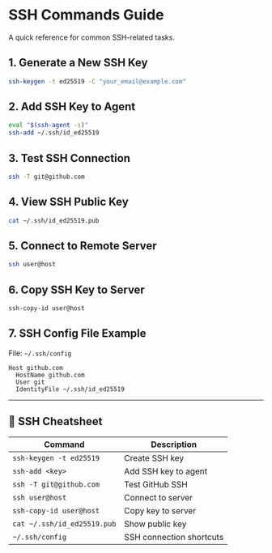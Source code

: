 # SSH Commands Guide

A quick reference for common SSH-related tasks.

## 1. Generate a New SSH Key

```bash
ssh-keygen -t ed25519 -C "your_email@example.com"
```

## 2. Add SSH Key to Agent

```bash
eval "$(ssh-agent -s)"
ssh-add ~/.ssh/id_ed25519
```

## 3. Test SSH Connection

```bash
ssh -T git@github.com
```

## 4. View SSH Public Key

```bash
cat ~/.ssh/id_ed25519.pub
```

## 5. Connect to Remote Server

```bash
ssh user@host
```

## 6. Copy SSH Key to Server

```bash
ssh-copy-id user@host
```

## 7. SSH Config File Example

File: `~/.ssh/config`

```ssh
Host github.com
  HostName github.com
  User git
  IdentityFile ~/.ssh/id_ed25519
```

---

## 🧠 SSH Cheatsheet

| Command | Description |
|--------|-------------|
| `ssh-keygen -t ed25519` | Create SSH key |
| `ssh-add <key>` | Add SSH key to agent |
| `ssh -T git@github.com` | Test GitHub SSH |
| `ssh user@host` | Connect to server |
| `ssh-copy-id user@host` | Copy key to server |
| `cat ~/.ssh/id_ed25519.pub` | Show public key |
| `~/.ssh/config` | SSH connection shortcuts |
